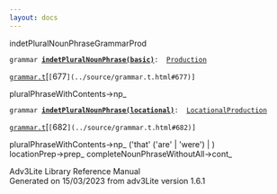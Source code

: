 ```yaml
---
layout: docs
---
```

<span class="title">indetPluralNounPhrase</span><span class="type">GrammarProd</span>

`grammar `**[`indetPluralNounPhrase(basic)`](../object/indetPluralNounPhrase(basic).html)**` :   `[`Production`](../object/Production.html)

[`grammar.t`](../file/grammar.t.html)[`[`677`](../source/grammar.t.html#677)]`

<div class="gramrule">

pluralPhraseWithContents-\>np\_  

</div>

`grammar `**[`indetPluralNounPhrase(locational)`](../object/indetPluralNounPhrase(locational).html)**` :   `[`LocationalProduction`](../object/LocationalProduction.html)

[`grammar.t`](../file/grammar.t.html)[`[`682`](../source/grammar.t.html#682)]`

<div class="gramrule">

pluralPhraseWithContents-\>np\_ ('that' ('are' \| 'were') \| )  
locationPrep-\>prep\_ completeNounPhraseWithoutAll-\>cont\_  

</div>

<div class="ftr">

Adv3Lite Library Reference Manual  
Generated on 15/03/2023 from adv3Lite version 1.6.1

</div>
